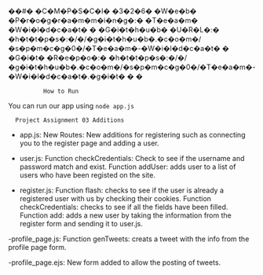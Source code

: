 ��#� �C�M�P�S�C�I� �3�2�6� �W�e�b� �P�r�o�g�r�a�m�m�i�n�g�:� �T�e�a�m� �W�i�l�d�c�a�t�
�
�G�i�t�h�u�b� �U�R�L�:� �h�t�t�p�s�:�/�/�g�i�t�h�u�b�.�c�o�m�/�s�p�m�c�g�0�/�T�e�a�m�-�W�i�l�d�c�a�t�
�
�G�i�t� �R�e�p�o�:� �h�t�t�p�s�:�/�/�g�i�t�h�u�b�.�c�o�m�/�s�p�m�c�g�0�/�T�e�a�m�-�W�i�l�d�c�a�t�.�g�i�t�
�
�


              How to Run
You can run our app using `node app.js`
 
      Project Assignment 03 Additions

- app.js: New Routes: New additions for registering such as connecting you to the register page and adding a user. 

- user.js: Function checkCredentials: Check to see if the username and password match and exist.
           Function addUser: adds user to a list of users who have been registed on the site.


- register.js: Function flash: checks to see if the user is already a registered user with us by checking their cookies. 
               Function checkCredentials: checks to see if all the fields have been filled.
               Function add: adds a new user by taking the information from the register form and sending it to user.js.

-profile_page.js: Function genTweets: creats a tweet with the info from the profile page form.
                  
-profile_page.ejs: New form added to allow the posting of tweets. 


